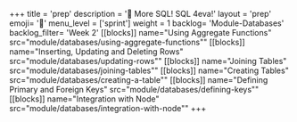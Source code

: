 +++
title = 'prep'
description = '🐘 More SQL! SQL 4eva!'
layout = 'prep'
emoji= '📝'
menu_level = ['sprint']
weight = 1
backlog= 'Module-Databases'
backlog_filter= 'Week 2'
[[blocks]]
name="Using Aggregate Functions"
src="module/databases/using-aggregate-functions""
[[blocks]]
name="Inserting, Updating and Deleting Rows"
src="module/databases/updating-rows""
[[blocks]]
name="Joining Tables"
src="module/databases/joining-tables""
[[blocks]]
name="Creating Tables"
src="module/databases/creating-a-table""
[[blocks]]
name="Defining Primary and Foreign Keys"
src="module/databases/defining-keys""
[[blocks]]
name="Integration with Node"
src="module/databases/integration-with-node""
+++
